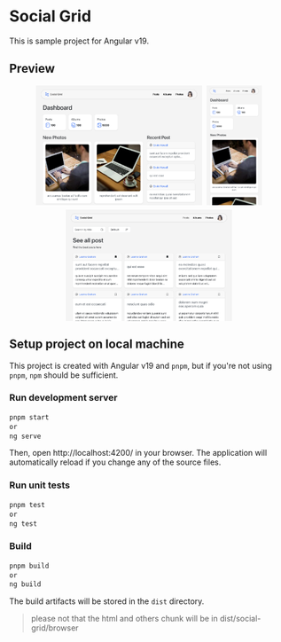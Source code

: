 # Social Grid

This is sample project for Angular v19.

## Preview

<div style="display: flex; gap: 0.5rem; flex-wrap: wrap; justify-content:center">
  <img src="./preview/p-desktop.png" width="300px">
  <img src="./preview/p-mobile.png" width="100px">
  <img src="./preview/p-desktop-2.png" width="300px">
</div>

## Setup project on local machine

This project is created with Angular v19 and `pnpm`, but if you're not using `pnpm`, `npm` should be sufficient.

### Run development server

```bash
pnpm start
or
ng serve
```

Then, open http://localhost:4200/ in your browser. The application will automatically reload if you change any of the source files.

### Run unit tests

```bash
pnpm test
or
ng test
```

### Build

```bash
pnpm build
or
ng build
```

The build artifacts will be stored in the `dist` directory.

> please not that the html and others chunk will be in dist/social-grid/browser
